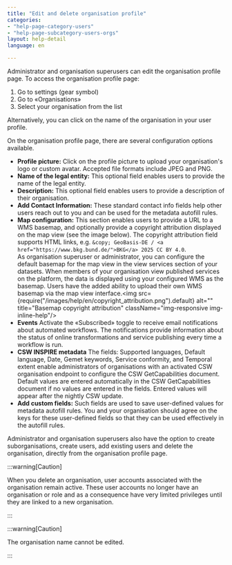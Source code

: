 ```yaml
---
title: "Edit and delete organisation profile"
categories:
- "help-page-category-users"
- "help-page-subcategory-users-orgs"
layout: help-detail
language: en

---
```


Administrator and organisation superusers can edit the organisation profile page. To access the organisation profile page:

1.  Go to settings (gear symbol)
2.  Go to &laquo;Organisations&raquo;
3.	Select your organisation from the list

Alternatively, you can click on the name of the organisation in your user profile.

On the organisation profile page, there are several configuration options available.

-	**Profile picture:** Click on the profile picture to upload your organisation's logo or custom avatar. Accepted file formats include JPEG and PNG.
-	**Name of the legal entity:** This optional field enables users to provide the name of the legal entity.
-	**Description:** This optional field enables users to provide a description of their organisation.
-	**Add Contact Information:** These standard contact info fields help other users reach out to you and can be used for the metadata autofill rules.
-	**Map configuration:** This section enables users to provide a URL to a WMS basemap, and optionally provide a copyright attribution displayed on the map view (see the image below). The copyright attribution field supports HTML links, e.g. `&copy; GeoBasis-DE / <a href="https://www.bkg.bund.de/">BKG</a> 2025 CC BY 4.0`. <br/>As organisation superuser or administrator, you can configure the default basemap for the map view in the view services section of your datasets. When members of your organisation view published services on the platform, the data is displayed using your configured WMS as the basemap. Users have the added ability to upload their own WMS basemap via the map view interface.<img src={require("/images/help/en/copyright_attribution.png").default} alt="" title="Basemap copyright attribution" className="img-responsive img-inline-help"/>
- **Events** Activate the &laquo;Subscribed&raquo; toggle to receive email notifications about automated workflows. The notifications provide information about the status of online transformations and service publishing every time a workflow is run.
- **CSW INSPIRE metadata** The fields: Supported languages, Default language, Date, Gemet keywords, Service conformity, and Temporal extent enable administrators of organisations with an activated CSW organisation endpoint to configure the CSW GetCapabilities document. Default values are entered automatically in the CSW GetCapabilities document if no values are entered in the fields. Entered values will appear after the nightly CSW update. 
- **Add custom fields:** Such fields are used to save user-defined values for metadata autofill rules. You and your organisation should agree on the keys for these user-defined fields so that they can be used effectively in the autofill rules.

Administrator and organisation superusers also have the option to create suborganisations, create users, add existing users and delete the organisation, directly from the organisation profile page.

:::warning[Caution]

When you delete an organisation, user accounts associated with the organisation remain active. These user accounts no longer have an organisation or role and as a consequence have very limited privileges until they are linked to a new organisation.

:::


:::warning[Caution]

The organisation name cannot be edited.

:::
